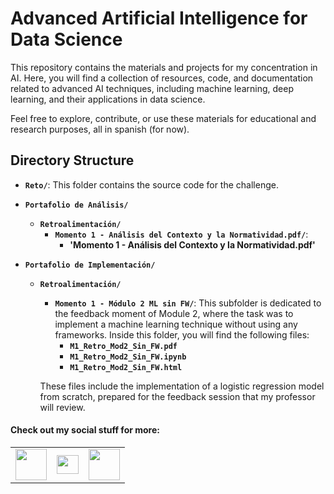 # Advanced Artificial Intelligence for Data Science

This repository contains the materials and projects for my concentration in AI. Here, you will find a collection of resources, code, and documentation related to advanced AI techniques, including machine learning, deep learning, and their applications in data science.

Feel free to explore, contribute, or use these materials for educational and research purposes, all in spanish (for now).

## Directory Structure

- **`Reto/`**: This folder contains the source code for the challenge.

- **`Portafolio de Análisis/`**
  - **`Retroalimentación/`**
     - **`Momento 1 - Análisis del Contexto y la Normatividad.pdf/`**:
       - **'Momento 1 - Análisis del Contexto y la Normatividad.pdf'**

- **`Portafolio de Implementación/`**
  - **`Retroalimentación/`**
    - **`Momento 1 - Módulo 2 ML sin FW/`**: This subfolder is dedicated to the feedback moment of Module 2, where the task was to implement a machine learning technique without using any frameworks. Inside this folder, you will find the following files:
      - **`M1_Retro_Mod2_Sin_FW.pdf`**
      - **`M1_Retro_Mod2_Sin_FW.ipynb`**
      - **`M1_Retro_Mod2_Sin_FW.html`**

    These files include the implementation of a logistic regression model from scratch, prepared for the feedback session that my professor will review.


#### Check out my social stuff for more:


<table>
    <tbody>
        <tr>
            <td><a href="https://medium.com/@hibrantapia">
            <img height="50" src="https://www.vectorlogo.zone/logos/medium/medium-ar21.svg" />
            </a></td>
            <td><a href="https://twitter.com/HibranTapia">
            <img width = "35" height="30" src="https://cdn2.iconfinder.com/data/icons/threads-by-instagram/24/x-logo-twitter-new-brand-512.png" /> </a></td>
            <td><a href="https://www.linkedin.com/in/hibrantapia/">
            <img height="50" src="https://www.vectorlogo.zone/logos/linkedin/linkedin-ar21.svg" />
            </a></td>
